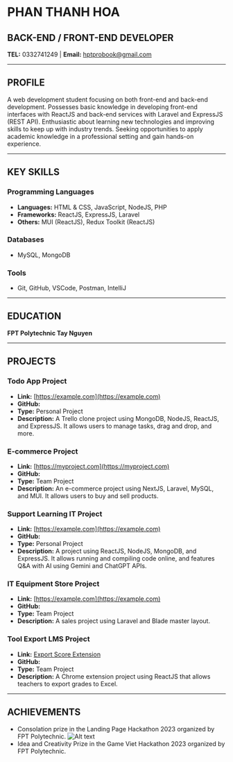 # PHAN THANH HOA
## BACK-END / FRONT-END DEVELOPER
**TEL:** 0332741249 | **Email:** hptprobook@gmail.com

---

## PROFILE
A web development student focusing on both front-end and back-end development. Possesses basic knowledge in developing front-end interfaces with ReactJS and back-end services with Laravel and ExpressJS (REST API). Enthusiastic about learning new technologies and improving skills to keep up with industry trends. Seeking opportunities to apply academic knowledge in a professional setting and gain hands-on experience.

---

## KEY SKILLS
### Programming Languages
- **Languages:** HTML & CSS, JavaScript, NodeJS, PHP
- **Frameworks:** ReactJS, ExpressJS, Laravel
- **Others:** MUI (ReactJS), Redux Toolkit (ReactJS)

### Databases
- MySQL, MongoDB

### Tools
- Git, GitHub, VSCode, Postman, IntelliJ

---

## EDUCATION
**FPT Polytechnic Tay Nguyen**

---

## PROJECTS
### Todo App Project
- **Link:** [https://example.com](https://example.com)
- **GitHub:** 
- **Type:** Personal Project
- **Description:** A Trello clone project using MongoDB, NodeJS, ReactJS, and ExpressJS. It allows users to manage tasks, drag and drop, and more.

### E-commerce Project
- **Link:** [https://myproject.com](https://myproject.com)
- **GitHub:** 
- **Type:** Team Project
- **Description:** An e-commerce project using NextJS, Laravel, MySQL, and MUI. It allows users to buy and sell products.

### Support Learning IT Project
- **Link:** [https://example.com](https://example.com)
- **GitHub:** 
- **Type:** Personal Project
- **Description:** A project using ReactJS, NodeJS, MongoDB, and ExpressJS. It allows running and compiling code online, and features Q&A with AI using Gemini and ChatGPT APIs.

### IT Equipment Store Project
- **Link:** [https://example.com](https://example.com)
- **GitHub:** 
- **Type:** Team Project
- **Description:** A sales project using Laravel and Blade master layout.

### Tool Export LMS Project
- **Link:** [Export Score Extension](https://chromewebstore.google.com/detail/export-score/nligchepkpodlccjkjliepebgloolfee?authuser=0&hl=vi)
- **GitHub:** 
- **Type:** Team Project
- **Description:** A Chrome extension project using ReactJS that allows teachers to export grades to Excel.

---

## ACHIEVEMENTS
- Consolation prize in the Landing Page Hackathon 2023 organized by FPT Polytechnic.
![Alt text](https://cdn.tgdd.vn/Files/2021/07/23/1370265/hoa-cai-vang-y-nghia-cong-dung-va-cach-trong-hoa-dep-cuc-thu-hut-202201201444440159.jpg)
- Idea and Creativity Prize in the Game Viet Hackathon 2023 organized by FPT Polytechnic.
